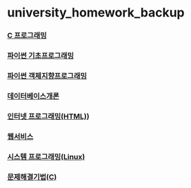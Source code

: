 # university_homework_backup
### [C 프로그래밍](https://github.com/yurrrri/university_homework_backup/tree/main/c_programming)
### [파이썬 기초프로그래밍](https://github.com/yurrrri/university_homework_backup/tree/main/python_basic_programming)
### [파이썬 객체지향프로그래밍](https://github.com/yurrrri/university_homework_backup/tree/main/python_oop_programming)
### [데이터베이스개론](https://github.com/yurrrri/university_homework_backup/tree/main/database)
### [인터넷 프로그래밍(HTML)](https://github.com/yurrrri/university_homework_backup/tree/main/web_service))
### [웹서비스](https://github.com/yurrrri/university_homework_backup/tree/main/web_service)
### [시스템 프로그래밍(Linux)](https://github.com/yurrrri/university_homework_backup/tree/main/system_programming)
### [문제해결기법(C)](https://github.com/yurrrri/university_homework_backup/tree/main/problem_solution)
